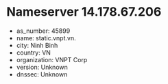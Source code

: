 # Nameserver 14.178.67.206

* as_number: 45899
* name: static.vnpt.vn.
* city: Ninh Binh
* country: VN
* organization: VNPT Corp
* version: Unknown
* dnssec: Unknown
